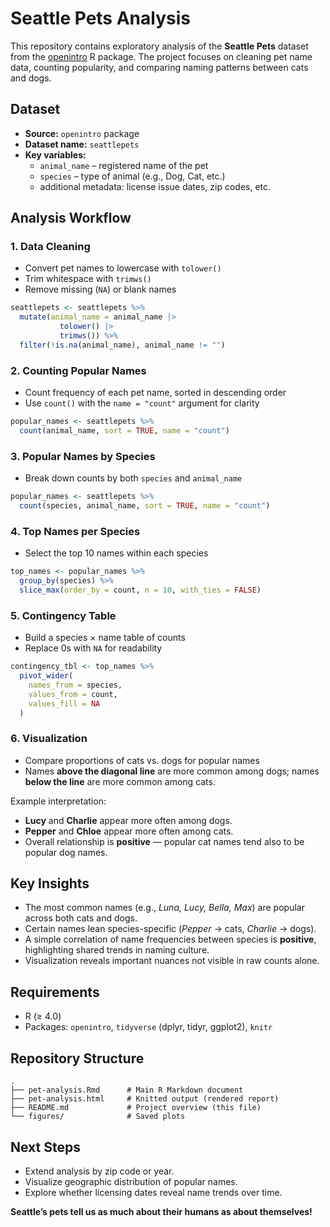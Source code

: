 # Seattle Pets Analysis

This repository contains exploratory analysis of the **Seattle Pets** dataset from the [openintro](https://cran.r-project.org/package=openintro) R package. The project focuses on cleaning pet name data, counting popularity, and comparing naming patterns between cats and dogs.

## Dataset

- **Source:** `openintro` package  
- **Dataset name:** `seattlepets`  
- **Key variables:**
  - `animal_name` – registered name of the pet  
  - `species` – type of animal (e.g., Dog, Cat, etc.)  
  - additional metadata: license issue dates, zip codes, etc.

## Analysis Workflow

### 1. Data Cleaning
- Convert pet names to lowercase with `tolower()`  
- Trim whitespace with `trimws()`  
- Remove missing (`NA`) or blank names  

```r
seattlepets <- seattlepets %>%
  mutate(animal_name = animal_name |>
           tolower() |>
           trimws()) %>%
  filter(!is.na(animal_name), animal_name != "")
````

### 2. Counting Popular Names

* Count frequency of each pet name, sorted in descending order
* Use `count()` with the `name = "count"` argument for clarity

```r
popular_names <- seattlepets %>%
  count(animal_name, sort = TRUE, name = "count")
```

### 3. Popular Names by Species

* Break down counts by both `species` and `animal_name`

```r
popular_names <- seattlepets %>%
  count(species, animal_name, sort = TRUE, name = "count")
```

### 4. Top Names per Species

* Select the top 10 names within each species

```r
top_names <- popular_names %>%
  group_by(species) %>%
  slice_max(order_by = count, n = 10, with_ties = FALSE)
```

### 5. Contingency Table

* Build a species × name table of counts
* Replace 0s with `NA` for readability

```r
contingency_tbl <- top_names %>%
  pivot_wider(
    names_from = species,
    values_from = count,
    values_fill = NA
  )
```

### 6. Visualization

* Compare proportions of cats vs. dogs for popular names
* Names **above the diagonal line** are more common among dogs;
  names **below the line** are more common among cats.

Example interpretation:

* **Lucy** and **Charlie** appear more often among dogs.
* **Pepper** and **Chloe** appear more often among cats.
* Overall relationship is **positive** — popular cat names tend also to be popular dog names.


## Key Insights

* The most common names (e.g., *Luna, Lucy, Bella, Max*) are popular across both cats and dogs.
* Certain names lean species-specific (*Pepper* → cats, *Charlie* → dogs).
* A simple correlation of name frequencies between species is **positive**, highlighting shared trends in naming culture.
* Visualization reveals important nuances not visible in raw counts alone.


## Requirements

* R (≥ 4.0)
* Packages: `openintro`, `tidyverse` (dplyr, tidyr, ggplot2), `knitr`


## Repository Structure

```
.
├── pet-analysis.Rmd      # Main R Markdown document
├── pet-analysis.html     # Knitted output (rendered report)
├── README.md             # Project overview (this file)
└── figures/              # Saved plots
```



## Next Steps

* Extend analysis by zip code or year.
* Visualize geographic distribution of popular names.
* Explore whether licensing dates reveal name trends over time.


**Seattle’s pets tell us as much about their humans as about themselves!**
